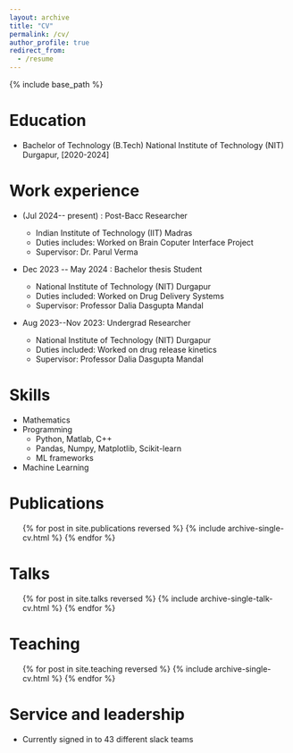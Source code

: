 ```yaml
---
layout: archive
title: "CV"
permalink: /cv/
author_profile: true
redirect_from:
  - /resume
---
```


{% include base_path %}

Education
======
* Bachelor of Technology (B.Tech) National Institute of Technology (NIT) Durgapur, [2020-2024]

Work experience
======
* (Jul 2024-- present) : Post-Bacc Researcher 
  * Indian Institute of Technology (IIT) Madras
  * Duties includes: Worked on Brain Coputer Interface Project
  * Supervisor: Dr. Parul Verma 

* Dec 2023 -- May 2024 : Bachelor thesis Student
  * National Institute of Technology (NIT) Durgapur
  * Duties included: Worked on Drug Delivery Systems
  * Supervisor: Professor Dalia Dasgupta Mandal

* Aug 2023--Nov 2023: Undergrad Researcher 
  * National Institute of Technology (NIT) Durgapur
  * Duties included: Worked on drug release kinetics
  * Supervisor: Professor Dalia Dasgupta Mandal
  
Skills
======
* Mathematics
* Programming
  * Python, Matlab, C++
  * Pandas, Numpy, Matplotlib, Scikit-learn
  * ML frameworks
* Machine Learning

Publications
======
  <ul>{% for post in site.publications reversed %}
    {% include archive-single-cv.html %}
  {% endfor %}</ul>
  
Talks
======
  <ul>{% for post in site.talks reversed %}
    {% include archive-single-talk-cv.html  %}
  {% endfor %}</ul>
  
Teaching
======
  <ul>{% for post in site.teaching reversed %}
    {% include archive-single-cv.html %}
  {% endfor %}</ul>
  
Service and leadership
======
* Currently signed in to 43 different slack teams
